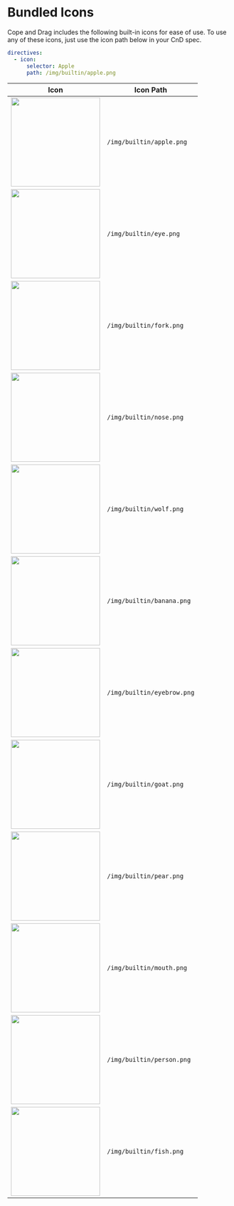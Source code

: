 # Bundled Icons

Cope and Drag includes the following built-in icons for ease of use. To use any of these icons,
just use the icon path below in your CnD spec.

```yaml
directives:
  - icon:
      selector: Apple
      path: /img/builtin/apple.png
```

| Icon                              | Icon Path                     |
|-----------------------------------|-------------------------------|
| <img src="/img/builtin/apple.png" style="height:200px;">       | `/img/builtin/apple.png`     |
| <img src="/img/builtin/eye.png" style="height:200px;">         | `/img/builtin/eye.png`       |
| <img src="/img/builtin/fork.png" style="height:200px;">        | `/img/builtin/fork.png`      |
| <img src="/img/builtin/nose.png" style="height:200px;">        | `/img/builtin/nose.png`      |
| <img src="/img/builtin/wolf.png" style="height:200px;">        | `/img/builtin/wolf.png`      |
| <img src="/img/builtin/banana.png" style="height:200px;">      | `/img/builtin/banana.png`    |
| <img src="/img/builtin/eyebrow.png" style="height:200px;">     | `/img/builtin/eyebrow.png`   |
| <img src="/img/builtin/goat.png" style="height:200px;">        | `/img/builtin/goat.png`      |
| <img src="/img/builtin/pear.png" style="height:200px;">        | `/img/builtin/pear.png`      |
| <img src="/img/builtin/mouth.png" style="height:200px;">       | `/img/builtin/mouth.png`     |
| <img src="/img/builtin/person.png" style="height:200px;">      | `/img/builtin/person.png`    |
| <img src="/img/builtin/fish.png" style="height:200px;">        | `/img/builtin/fish.png`      |